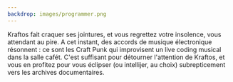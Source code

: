 ```yaml
---
backdrop: images/programmer.png
---
```


Kraftos fait craquer ses jointures, et vous regrettez votre insolence, vous attendant au pire. A cet instant, des accords de musique électronique résonnent : ce sont les Craft Punk qui improvisent un live coding musical dans la salle cafét.
C'est suffisant pour détourner l'attention de Kraftos, et vous en profitez pour vous éclipser (ou intellijer, au choix) subrepticement vers les archives documentaires.

<Page url="/rose-doree/104" instructions="" action="Les archives" condition="none" />

